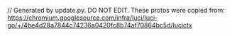 // Generated by update.py. DO NOT EDIT.
These protos were copied from:
https://chromium.googlesource.com/infra/luci/luci-go/+/4be4d28a7844c74236a0420fc8b74af70864bc5d/lucictx
